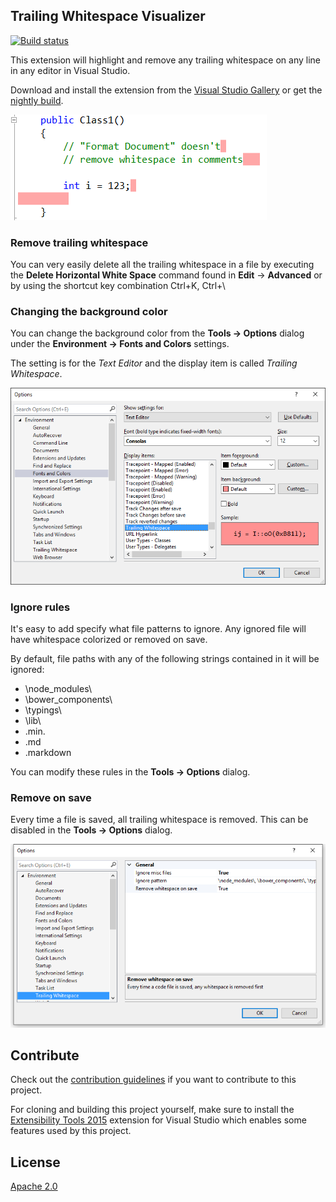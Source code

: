 ## Trailing Whitespace Visualizer

[![Build status](https://ci.appveyor.com/api/projects/status/2n9cfl1lups6o7q4?svg=true)](https://ci.appveyor.com/project/madskristensen/trailingwhitespace)

This extension will highlight and remove any trailing 
whitespace on any line in any editor in Visual Studio.

Download and install the extension from the
[Visual Studio Gallery](http://visualstudiogallery.msdn.microsoft.com/a204e29b-1778-4dae-affd-209bea658a59)
or get the
[nightly build](https://ci.appveyor.com/project/madskristensen/trailingwhitespace/build/artifacts).

![C# whitespace](artifacts/CSharp.png)

### Remove trailing whitespace
You can very easily delete all the trailing whitespace in a file by executing the **Delete Horizontal White Space** command
found in **Edit** -> **Advanced** or by using the shortcut key combination Ctrl+K, Ctrl+\

### Changing the background color
You can change the background color from the
**Tools -> Options** dialog under the
**Environment -> Fonts and Colors** settings.

The setting is for the *Text Editor* and the display
item is called *Trailing Whitespace*.

![Visual Studio Settings](artifacts/VisualStudioSettings.png)

### Ignore rules
It's easy to add specify what file patterns to ignore. Any
ignored file will have whitespace colorized or removed
on save.

By default, file paths with any of the following strings
contained in it will be ignored:

- \node_modules\
- \bower_components\
- \typings\
- \lib\
- .min.
- .md
- .markdown

You can modify these rules in the **Tools -> Options** dialog.

### Remove on save
Every time a file is saved, all trailing whitespace is removed. This can be disabled in the
**Tools -> Options** dialog.

![Options dialog](artifacts/OptionsDialog.png)

## Contribute
Check out the [contribution guidelines](.github/CONTRIBUTING.md)
if you want to contribute to this project.

For cloning and building this project yourself, make sure
to install the
[Extensibility Tools 2015](https://visualstudiogallery.msdn.microsoft.com/ab39a092-1343-46e2-b0f1-6a3f91155aa6)
extension for Visual Studio which enables some features
used by this project.

## License
[Apache 2.0](LICENSE)